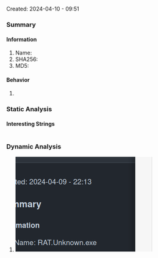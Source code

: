 Created: 2024-04-10 - 09:51


### Summary
#### Information
1. Name: 
2. SHA256:  
3. MD5: 

#### Behavior
1. 


### Static Analysis
#### Interesting Strings
```bash

```


### Dynamic Analysis
1. ![](attachments/Pasted%20image%2020240410104817.png)